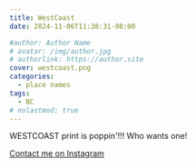 ```yaml
---
title: WestCoast
date: 2024-11-06T11:38:31-08:00

#author: Author Name
# avatar: /img/author.jpg
# authorlink: https://author.site
cover: westcoast.png
categories:
  - place names
tags:
  - BC
# nolastmod: true
---
```



WESTCOAST print is poppin'!!!
Who wants one!

<!--more-->
[Contact me on Instagram](https://www.instagram.com/reel/DCDfhWxPxzm/)
